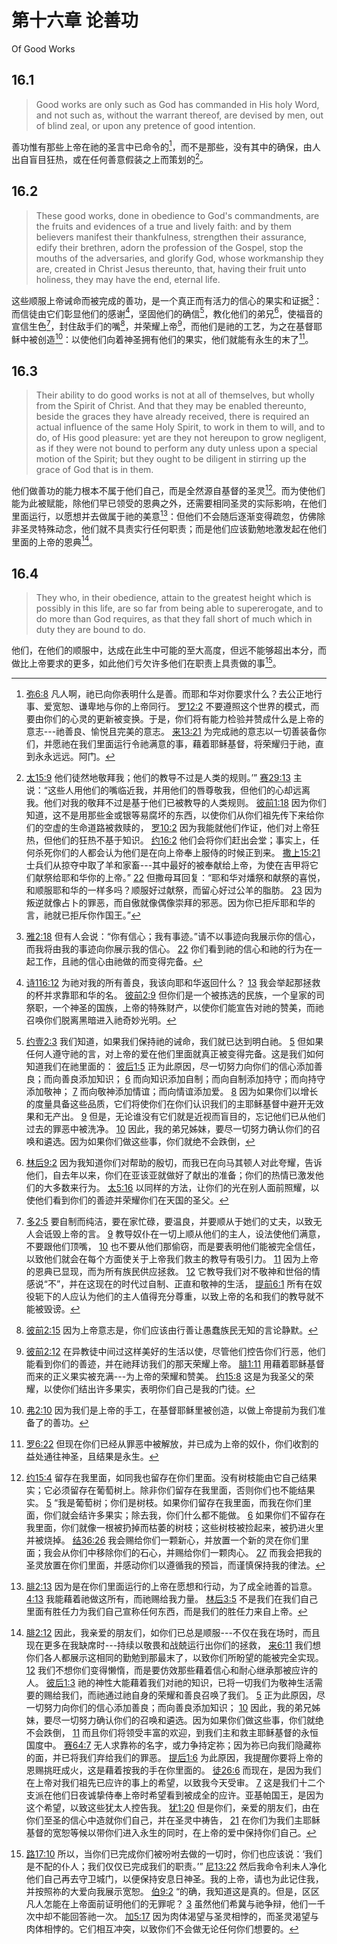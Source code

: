 # 第十六章 论善功

Of Good Works

## 16.1

> Good works are only such as God has commanded in His holy Word, and not such as, without the warrant thereof, are devised by men, out of blind zeal, or upon any pretence of good intention.

善功惟有那些上帝在祂的圣言中已命令的[^16-1]，而不是那些，没有其中的确保，由人出自盲目狂热，或在任何善意假装之上而策划的[^16-2]。

[^16-1]: [弥6:8](https://biblehub.com/micah/6-8.htm) 凡人啊，祂已向你表明什么是善。而耶和华对你要求什么？去公正地行事、爱宽恕、谦卑地与你的上帝同行。 [罗12:2](https://biblehub.com/romans/12-2.htm) 不要遵照这个世界的模式，而要由你们的心灵的更新被变换。于是，你们将有能力检验并赞成什么是上帝的意志---祂善良、愉悦且完美的意志。 [来13:21](https://biblehub.com/hebrews/13-21.htm) 为完成祂的意志以一切善装备你们，并愿祂在我们里面运行令祂满意的事，藉着耶稣基督，将荣耀归于祂，直到永永远远。阿门。

[^16-2]: [太15:9](https://biblehub.com/matthew/15-9.htm) 他们徒然地敬拜我；他们的教导不过是人类的规则。’” [赛29:13](https://biblehub.com/isaiah/29-13.htm) 主说：“这些人用他们的嘴临近我，并用他们的唇尊敬我，但他们的心却远离我。他们对我的敬拜不过是基于他们已被教导的人类规则。 [彼前1:18](https://biblehub.com/1_peter/1-18.htm) 因为你们知道，这不是用那些金或银等易腐坏的东西，以使你们从你们祖先传下来给你们的空虚的生命道路被救赎的， [罗10:2](https://biblehub.com/romans/10-2.htm) 因为我能就他们作证，他们对上帝狂热，但他们的狂热不基于知识。 [约16:2](https://biblehub.com/john/16-2.htm) 他们会将你们赶出会堂；事实上，任何杀死你们的人都会认为他们是在向上帝奉上服侍的时候正到来。 [撒上15:21](https://biblehub.com/1_samuel/15-21.htm) 士兵们从掠夺中取了羊和家畜---其中最好的被奉献给上帝，为使在吉甲将它们献祭给耶和华你的上帝。” [22](https://biblehub.com/1_samuel/15-22.htm) 但撒母耳回复：“耶和华对燔祭和献祭的喜悦，和顺服耶和华的一样多吗？顺服好过献祭，而留心好过公羊的脂肪。 [23](https://biblehub.com/1_samuel/15-23.htm) 因为叛逆就像占卜的罪恶，而自傲就像偶像崇拜的邪恶。因为你已拒斥耶和华的言，祂就已拒斥你作国王。”

## 16.2

> These good works, done in obedience to God's commandments, are the fruits and evidences of a true and lively faith: and by them believers manifest their thankfulness, strengthen their assurance, edify their brethren, adorn the profession of the Gospel, stop the mouths of the adversaries, and glorify God, whose workmanship they are, created in Christ Jesus thereunto, that, having their fruit unto holiness, they may have the end, eternal life.

这些顺服上帝诫命而被完成的善功，是一个真正而有活力的信心的果实和证据[^16-3]：而信徒由它们彰显他们的感谢[^16-4]，坚固他们的确信[^16-5]，教化他们的弟兄[^16-6]，使福音的宣信生色[^16-7]，封住敌手们的嘴[^16-8]，并荣耀上帝[^16-9]，而他们是祂的工艺，为之在基督耶稣中被创造[^16-10]：以使他们向着神圣拥有他们的果实，他们就能有永生的末了[^16-11]。

[^16-3]: [雅2:18](https://biblehub.com/james/2-18.htm) 但有人会说：“你有信心；我有事迹。”请不以事迹向我展示你的信心，而我将由我的事迹向你展示我的信心。 [22](https://biblehub.com/james/2-22.htm) 你们看到祂的信心和祂的行为在一起工作，且祂的信心由祂做的而变得完备。

[^16-4]: [诗116:12](https://biblehub.com/psalms/116-12.htm) 为祂对我的所有善良，我该向耶和华返回什么？ [13](https://biblehub.com/psalms/116-13.htm) 我会举起那拯救的杯并求靠耶和华的名。 [彼前2:9](https://biblehub.com/1_peter/2-9.htm) 但你们是一个被拣选的民族，一个皇家的司祭职，一个神圣的国族，上帝的特殊财产，以使你们能宣告对祂的赞美，而祂召唤你们脱离黑暗进入祂奇妙光明。

[^16-5]: [约壹2:3](https://biblehub.com/1_john/2-3.htm) 我们知道，如果我们保持祂的诫命，我们就已达到明白祂。 [5](https://biblehub.com/1_john/2-5.htm) 但如果任何人遵守祂的言，对上帝的爱在他们里面就真正被变得完备。这是我们如何知道我们在祂里面的： [彼后1:5](https://biblehub.com/2_peter/1-5.htm) 正为此原因，尽一切努力向你们的信心添加善良；而向善良添加知识； [6](https://biblehub.com/2_peter/1-6.htm) 而向知识添加自制；而向自制添加持守；而向持守添加敬神； [7](https://biblehub.com/2_peter/1-7.htm) 而向敬神添加情谊；而向情谊添加爱。 [8](https://biblehub.com/2_peter/1-8.htm) 因为如果你们以增长的度量具备这些品质，它们将使你们在你们认识我们的主耶稣基督中避开无效果和无产出。 [9](https://biblehub.com/2_peter/1-9.htm) 但是，无论谁没有它们就是近视而盲目的，忘记他们已从他们过去的罪恶中被洗净。 [10](https://biblehub.com/2_peter/1-10.htm) 因此，我的弟兄姊妹，要尽一切努力确认你们的召唤和遴选。因为如果你们做这些事，你们就绝不会跌倒，

[^16-6]: [林后9:2](https://biblehub.com/2_corinthians/9-2.htm) 因为我知道你们对帮助的殷切，而我已在向马其顿人对此夸耀，告诉他们，自去年以来，你们在亚该亚就做好了献出的准备；你们的热情已激发他们的大多数来行为。 [太5:16](https://biblehub.com/matthew/5-16.htm) 以同样的方法，让你们的光在别人面前照耀，以使他们看到你们的善迹并荣耀你们在天国的圣父。

[^16-7]: [多2:5](https://biblehub.com/titus/2-5.htm) 要自制而纯洁，要在家忙碌，要温良，并要顺从于她们的丈夫，以致无人会诋毁上帝的言。 [9](https://biblehub.com/titus/2-9.htm) 教导奴仆在一切上顺从他们的主人，设法使他们满意，不要跟他们顶嘴， [10](https://biblehub.com/titus/2-10.htm) 也不要从他们那偷窃，而是要表明他们能被完全信任，以致他们就会在每个方面使关于上帝我们救主的教导有吸引力。 [11](https://biblehub.com/titus/2-11.htm) 因为上帝的恩典已显现，而为所有族民供应拯救。 [12](https://biblehub.com/titus/2-12.htm) 它教导我们对不敬神和世俗的情感说“不”，并在这现在的时代过自制、正直和敬神的生活， [提前6:1](https://biblehub.com/1_timothy/6-1.htm) 所有在奴役轭下的人应认为他们的主人值得充分尊重，以致上帝的名和我们的教导就不能被毁谤。

[^16-8]: [彼前2:15](https://biblehub.com/1_peter/2-15.htm) 因为上帝意志是，你们应该由行善让愚蠢族民无知的言论静默。

[^16-9]: [彼前2:12](https://biblehub.com/1_peter/2-12.htm) 在异教徒中间过这样美好的生活以使，尽管他们控告你们行恶，他们能看到你们的善迹，并在祂拜访我们的那天荣耀上帝。 [腓1:11](https://biblehub.com/philippians/1-11.htm) 用藉着耶稣基督而来的正义果实被充满---为上帝的荣耀和赞美。 [约15:8](https://biblehub.com/john/15-8.htm) 这是为我圣父的荣耀，以使你们结出许多果实，表明你们自己是我的门徒。

[^16-10]: [弗2:10](https://biblehub.com/ephesians/2-10.htm) 因为我们是上帝的手工，在基督耶稣里被创造，以做上帝提前为我们准备了的善功。

[^16-11]: [罗6:22](https://biblehub.com/romans/6-22.htm) 但现在你们已经从罪恶中被解放，并已成为上帝的奴仆，你们收割的益处通往神圣，且结果是永生。

## 16.3

> Their ability to do good works is not at all of themselves, but wholly from the Spirit of Christ. And that they may be enabled thereunto, beside the graces they have already received, there is required an actual influence of the same Holy Spirit, to work in them to will, and to do, of His good pleasure: yet are they not hereupon to grow negligent, as if they were not bound to perform any duty unless upon a special motion of the Spirit; but they ought to be diligent in stirring up the grace of God that is in them. 

他们做善功的能力根本不属于他们自己，而是全然源自基督的圣灵[^16-12]。而为使他们能为此被赋能，除他们早已领受的恩典之外，还需要相同圣灵的实际影响，在他们里面运行，以愿想并去做属于祂的美意[^16-13]：但他们不会随后逐渐变得疏忽，仿佛除非圣灵特殊动念，他们就不具责实行任何职责；而是他们应该勤勉地激发起在他们里面的上帝的恩典[^16-14]。

[^16-12]: [约15:4](https://biblehub.com/john/15-4.htm) 留存在我里面，如同我也留存在你们里面。没有树枝能由它自己结果实；它必须留存在葡萄树上。除非你们留存在我里面，否则你们也不能结果实。 [5](https://biblehub.com/john/15-5.htm) “我是葡萄树；你们是树枝。如果你们留存在我里面，而我在你们里面，你们就会结许多果实；除去我，你们什么都不能做。 [6](https://biblehub.com/john/15-6.htm) 如果你们不留存在我里面，你们就像一根被扔掉而枯萎的树枝；这些树枝被捡起来，被扔进火里并被烧掉。 [结36:26](https://biblehub.com/ezekiel/36-26.htm) 我会赐给你们一颗新心，并放置一个新的灵在你们里面；我会从你们中移除你们的石心，并赐给你们一颗肉心。 [27](https://biblehub.com/ezekiel/36-27.htm) 而我会把我的圣灵放置在你们里面，并感动你们以遵循我的预旨，而谨慎保持我的律法。

[^16-13]: [腓2:13](https://biblehub.com/philippians/2-13.htm) 因为是在你们里面运行的上帝在愿想和行动，为了成全祂善的旨意。 [4:13](https://biblehub.com/philippians/4-13.htm) 我能藉着祂做这所有，而祂赐给我力量。 [林后3:5](https://biblehub.com/2_corinthians/3-5.htm) 不是我们在我们自己里面有胜任力为我们自己宣称任何东西，而是我们的胜任力来自上帝。

[^16-14]: [腓2:12](https://biblehub.com/philippians/2-12.htm) 因此，我亲爱的朋友们，如你们已总是顺服---不仅在我在场时，而且现在更多在我缺席时---持续以敬畏和战兢运行出你们的拯救， [来6:11](https://biblehub.com/hebrews/6-11.htm) 我们想你们各人都展示这相同的勤勉到那最末了，以致你们所盼望的能被完全实现。 [12](https://biblehub.com/hebrews/6-12.htm) 我们不想你们变得懒惰，而是要仿效那些藉着信心和耐心继承那被应许的人。 [彼后1:3](https://biblehub.com/2_peter/1-3.htm) 祂的神性大能藉着我们对祂的知识，已将一切我们为敬神生活需要的赐给我们，而祂通过祂自身的荣耀和善良召唤了我们。 [5](https://biblehub.com/2_peter/1-5.htm) 正为此原因，尽一切努力向你们的信心添加善良；而向善良添加知识； [10](https://biblehub.com/2_peter/1-10.htm) 因此，我的弟兄姊妹，要尽一切努力确认你们的召唤和遴选。因为如果你们做这些事，你们就绝不会跌倒， [11](https://biblehub.com/2_peter/1-11.htm) 而且你们将领受丰富的欢迎，到我们主和救主耶稣基督的永恒国度中。 [赛64:7](https://biblehub.com/isaiah/64-7.htm) 无人求靠祢的名字，或力争持定祢；因为祢已向我们隐藏祢的面，并已将我们弃给我们的罪恶。 [提后1:6](https://biblehub.com/2_timothy/1-6.htm) 为此原因，我提醒你要将上帝的恩赐挑旺成火，这是藉着按我的手在你里面的。 [徒26:6](https://biblehub.com/acts/26-6.htm) 而现在，是因为我们在上帝对我们祖先已应许的事上的希望，以致我今天受审。 [7](https://biblehub.com/acts/26-7.htm) 这是我们十二个支派在他们日夜诚挚侍奉上帝时希望看到被成全的应许。亚基帕国王，是因为这个希望，以致这些犹太人控告我。 [犹1:20](https://biblehub.com/jude/1-20.htm) 但是你们，亲爱的朋友们，由在你们至圣的信心中造就你们自己，并在圣灵中祷告， [21](https://biblehub.com/jude/1-21.htm) 在你们为我们主耶稣基督的宽恕等候以带你们进入永生的同时，在上帝的爱中保持你们自己。

## 16.4

> They who, in their obedience, attain to the greatest height which is possibly in this life, are so far from being able to supererogate, and to do more than God requires, as that they fall short of much which in duty they are bound to do.

他们，在他们的顺服中，达成在此生中可能的至大高度，但远不能够超出本分，而做比上帝要求的更多，如此他们亏欠许多他们在职责上具责做的事[^16-15]。

[^16-15]: [路17:10](https://biblehub.com/luke/17-10.htm) 所以，当你们已完成你们被吩咐去做的一切时，你们也应该说：‘我们是不配的仆人；我们仅仅已完成我们的职责。’” [尼13:22](https://biblehub.com/nehemiah/13-22.htm) 然后我命令利未人净化他们自己再去守卫城门，以便保持安息日神圣。我的上帝，请也为此记住我，并按照祢的大爱向我展示宽恕。 [伯9:2](https://biblehub.com/job/9-2.htm) “的确，我知道这是真的。但是，区区凡人怎能在上帝面前证明他们的无罪呢？ [3](https://biblehub.com/job/9-3.htm) 虽然他们希冀与祂争辩，他们一千次中却不能回答祂一次。 [加5:17](https://biblehub.com/galatians/5-17.htm) 因为肉体渴望与圣灵相悖的，而圣灵渴望与肉体相悖的。它们相互冲突，以致你们不会做无论任何你们想要的。